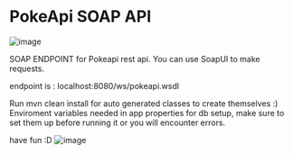 # PokeApi SOAP API
![image](https://github.com/andywarhol/challengeMAY/assets/36893088/13d91401-9c04-4fd7-9a4a-0afd2e991286)


SOAP ENDPOINT for Pokeapi rest api.
You can use SoapUI to make requests.

endpoint is : localhost:8080/ws/pokeapi.wsdl

Run mvn clean install for auto generated classes to create themselves :) </n>
Enviroment variables needed in app properties for db setup, make sure to set them up before running it or you will encounter errors.

have fun :D
![image](https://github.com/andywarhol/challengeMAY/assets/36893088/919e4b89-c1df-4924-bb9e-80cd2e01c71f)

